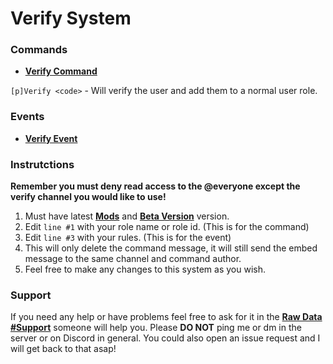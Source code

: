 # Verify System

### Commands

- **[Verify Command](https://github.com/Zacwilson90/DBMProjects/blob/Verify-System/verify_command.js)**

`[p]Verify <code>` - Will verify the user and add them to a normal user role.



### Events

- **[Verify Event](https://github.com/Zacwilson90/DBMProjects/blob/Verify-System/verifymessage_event.js)**



### Instrutctions

**Remember you must deny read access to the @everyone except the verify channel you would like to use!**

1. Must have latest **[Mods](https://github.com/Discord-Bot-Maker-Mods/DBM-Mods)** and **[Beta Version](https://discordapp.com/channels/379372685182107669/421384914219433984/493286471696908309)** version.
2. Edit `line #1` with your role name or role id. (This is for the command)
3. Edit `line #3` with your rules. (This is for the event)
4. This will only delete the command message, it will still send the embed message to the same channel and command author.
5. Feel free to make any changes to this system as you wish.



### Support

If you need any help or have problems feel free to ask for it in the **[Raw Data #Support](https://discordapp.com/channels/379372685182107669/388055603320324116)** someone will help you. Please **DO NOT** ping me or dm in the server or on Discord in general. You could also open an issue request and I will get back to that asap!
